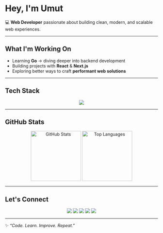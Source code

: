 # Hey, I'm Umut  

💻 **Web Developer** passionate about building clean, modern, and scalable web experiences.  

---

## What I'm Working On
- Learning **Go** → diving deeper into backend development  
- Building projects with **React** & **Next.js**  
- Exploring better ways to craft **performant web solutions**  

---

## Tech Stack  

<p align="center">
  <img src="https://skillicons.dev/icons?i=react,nextjs,ts,go,nodejs,git" />
</p>

---

## GitHub Stats
<p align="center">
  <img src="https://github-readme-stats.vercel.app/api?username=UmutTKMN&show_icons=true&theme=transparent&hide_border=true&count_private=true" alt="GitHub Stats" height="165" />
  <img src="https://github-readme-stats.vercel.app/api/top-langs/?username=UmutTKMN&layout=compact&theme=transparent&hide_border=true" alt="Top Languages" height="165" />
</p>

---

## Let's Connect  

<p align="center">
  <a href="mailto:tkmnumut@gmail.com"><img src="https://img.shields.io/badge/UmutTKMN-%23D14836.svg?style=for-the-badge&logo=gmail&logoColor=white"/></a>
  <a href="mailto:umut@kahrastudi.art"><img src="https://img.shields.io/badge/Kahra%20Studio-000000.svg?style=for-the-badge&logo=gmail&logoColor=white" /></a>
  <a href="https://kahrastudio.art" target="_blank"><img src="https://img.shields.io/badge/Kahra%20Studio%20Website-333333.svg?style=for-the-badge&logo=mail&logoColor=white"/></a>
  <a href="https://x.com/umut_kahra" target="_blank"><img src="https://img.shields.io/badge/X-000000.svg?style=for-the-badge&logo=x&logoColor=white"/></a>
  <span><img src="https://img.shields.io/badge/poncikpanda-5865F2.svg?style=for-the-badge&logo=discord&logoColor=white"/></span>
</p>

---

✨ _“Code. Learn. Improve. Repeat.”_
